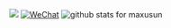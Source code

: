 [![](https://leetcode-badge.haozibi.dev/v1cn/solved/maxusun.svg?style=flat-square&labelColor=black&color=%23ffa116&label=Solved&query=solvedOverTotal&logo=leetcode&logoColor=yellow)](https://www.leetcode-cn.com/u/maxusun)
[![WeChat](https://img.shields.io/badge/WeChat-mx_ninthSun-brightgreen.svg?style=flat-square&logo=Juejin)](wechat_qr_code.jpg?raw=true)
<img  src="https://github-readme-stats.vercel.app/api?username=maxusun&show_icons=true&icon_color=0366d6&bg_color=ffffff&hide_title=false" alt="github stats for maxusun">
